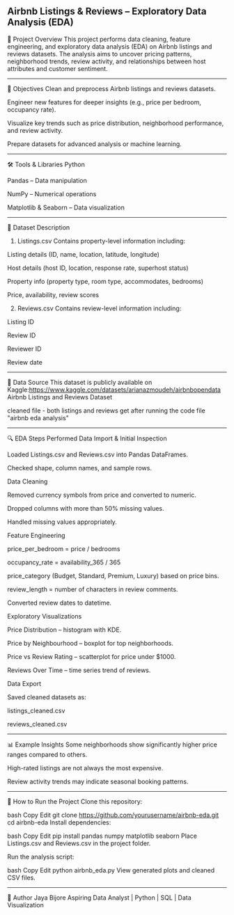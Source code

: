 Airbnb Listings & Reviews – Exploratory Data Analysis (EDA)
---

📌 Project Overview
This project performs data cleaning, feature engineering, and exploratory data analysis (EDA) on Airbnb listings and reviews datasets.
The analysis aims to uncover pricing patterns, neighborhood trends, review activity, and relationships between host attributes and customer sentiment.

---
🎯 Objectives
Clean and preprocess Airbnb listings and reviews datasets.

Engineer new features for deeper insights (e.g., price per bedroom, occupancy rate).

Visualize key trends such as price distribution, neighborhood performance, and review activity.

Prepare datasets for advanced analysis or machine learning.

---
🛠 Tools & Libraries
Python

Pandas – Data manipulation

NumPy – Numerical operations

Matplotlib & Seaborn – Data visualization

---

📂 Dataset Description
1. Listings.csv
Contains property-level information including:

Listing details (ID, name, location, latitude, longitude)

Host details (host ID, location, response rate, superhost status)

Property info (property type, room type, accommodates, bedrooms)

Price, availability, review scores

2. Reviews.csv
Contains review-level information including:

Listing ID

Review ID

Reviewer ID

Review date

---

🔗 Data Source
This dataset is publicly available on Kaggle:https://www.kaggle.com/datasets/arianazmoudeh/airbnbopendata
Airbnb Listings and Reviews Dataset

cleaned file - both listings and reviews get after running the code file "airbnb eda analysis"

---
🔍 EDA Steps Performed
Data Import & Initial Inspection

Loaded Listings.csv and Reviews.csv into Pandas DataFrames.

Checked shape, column names, and sample rows.

Data Cleaning

Removed currency symbols from price and converted to numeric.

Dropped columns with more than 50% missing values.

Handled missing values appropriately.

Feature Engineering

price_per_bedroom = price / bedrooms

occupancy_rate = availability_365 / 365

price_category (Budget, Standard, Premium, Luxury) based on price bins.

review_length = number of characters in review comments.

Converted review dates to datetime.

Exploratory Visualizations

Price Distribution – histogram with KDE.

Price by Neighbourhood – boxplot for top neighborhoods.

Price vs Review Rating – scatterplot for price under $1000.

Reviews Over Time – time series trend of reviews.

Data Export

Saved cleaned datasets as:

listings_cleaned.csv

reviews_cleaned.csv

---

📊 Example Insights
Some neighborhoods show significantly higher price ranges compared to others.

High-rated listings are not always the most expensive.

Review activity trends may indicate seasonal booking patterns.

---

🚀 How to Run the Project
Clone this repository:

bash
Copy
Edit
git clone https://github.com/yourusername/airbnb-eda.git
cd airbnb-eda
Install dependencies:

bash
Copy
Edit
pip install pandas numpy matplotlib seaborn
Place Listings.csv and Reviews.csv in the project folder.

Run the analysis script:

bash
Copy
Edit
python airbnb_eda.py
View generated plots and cleaned CSV files.

---

📌 Author
Jaya Bijore
Aspiring Data Analyst | Python | SQL | Data Visualization

